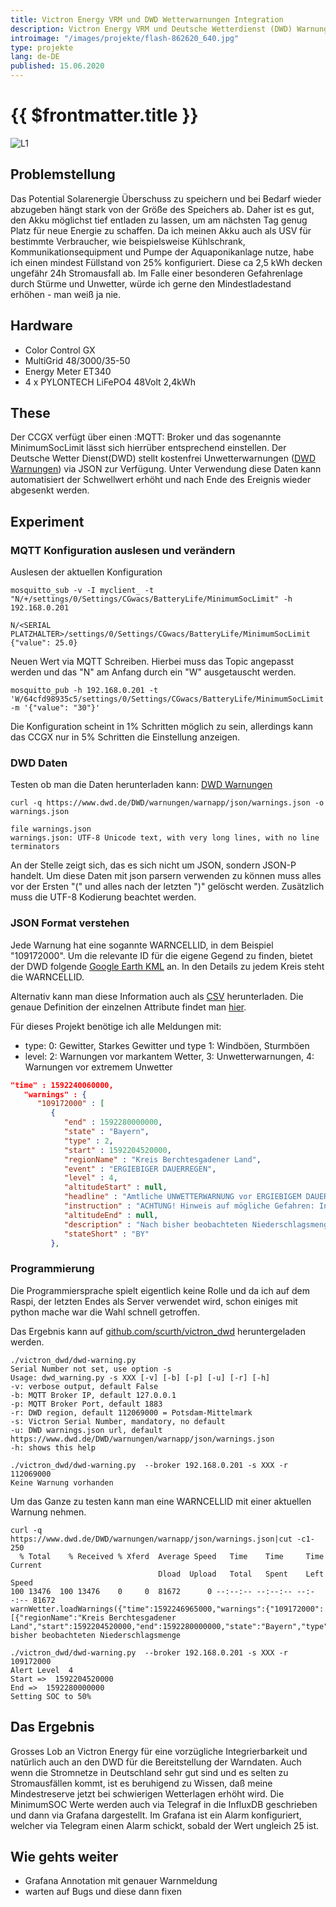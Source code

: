 ```yaml
---
title: Victron Energy VRM und DWD Wetterwarnungen Integration 
description: Victron Energy VRM und Deutsche Wetterdienst (DWD) Warnungen Integration
introimage: "/images/projekte/flash-862620_640.jpg"
type: projekte
lang: de-DE
published: 15.06.2020
---
```

# {{ $frontmatter.title }}
![L1](/images/projekte/flash-862620_640.jpg)
<TOC />


## Problemstellung

Das Potential Solarenergie Überschuss zu speichern und bei Bedarf wieder abzugeben hängt stark von der Größe des Speichers ab. Daher ist es gut, den Akku möglichst tief entladen zu lassen, um am nächsten Tag genug Platz für neue Energie zu schaffen. Da ich meinen Akku auch als USV für bestimmte Verbraucher, wie beispielsweise Kühlschrank, Kommunikationsequipment und Pumpe der Aquaponikanlage nutze, habe ich einen mindest Füllstand von 25% konfiguriert. Diese ca 2,5 kWh decken ungefähr 24h Stromausfall ab. Im Falle einer besonderen Gefahrenlage durch Stürme und Unwetter, würde ich gerne den Mindestladestand erhöhen - man weiß ja nie.

## Hardware

- Color Control GX
- MultiGrid 48/3000/35-50
- Energy Meter ET340
- 4 x PYLONTECH LiFePO4 48Volt 2,4kWh

## These

Der CCGX verfügt über einen :MQTT: Broker und das sogenannte MinimumSocLimit lässt sich hierrüber entsprechend einstellen. Der Deutsche Wetter Dienst(DWD) stellt kostenfrei Unwetterwarnungen ([DWD Warnungen](https://www.dwd.de/DWD/warnungen/warnapp/json/warnings.json)) via JSON zur Verfügung. Unter Verwendung diese Daten kann automatisiert der Schwellwert erhöht und nach Ende des Ereignis wieder abgesenkt werden.

## Experiment

### MQTT Konfiguration auslesen und verändern

Auslesen der aktuellen Konfiguration
```shell
mosquitto_sub -v -I myclient_ -t "N/+/settings/0/Settings/CGwacs/BatteryLife/MinimumSocLimit" -h 192.168.0.201

N/<SERIAL PLATZHALTER>/settings/0/Settings/CGwacs/BatteryLife/MinimumSocLimit {"value": 25.0}

```

Neuen Wert via MQTT Schreiben. Hierbei muss das Topic angepasst werden und das "N" am Anfang durch ein "W" ausgetauscht werden.
```shell
mosquitto_pub -h 192.168.0.201 -t 'W/64cfd98935c5/settings/0/Settings/CGwacs/BatteryLife/MinimumSocLimit' -m '{"value": "30"}'
```

Die Konfiguration scheint in 1% Schritten möglich zu sein, allerdings kann das CCGX nur in 5% Schritten die Einstellung anzeigen.

### DWD Daten

Testen ob man die Daten herunterladen kann: [DWD Warnungen](https://www.dwd.de/DWD/warnungen/warnapp/json/warnings.json)

```shell
curl -q https://www.dwd.de/DWD/warnungen/warnapp/json/warnings.json -o warnings.json

file warnings.json
warnings.json: UTF-8 Unicode text, with very long lines, with no line terminators
```

An der Stelle zeigt sich, das es sich nicht um JSON, sondern JSON-P handelt. Um diese Daten mit json parsern verwenden zu können muss alles vor der Ersten "(" und alles nach der letzten ")" gelöscht werden. Zusätzlich muss die UTF-8 Kodierung beachtet werden.

### JSON Format verstehen

Jede Warnung hat eine sogannte WARNCELLID, in dem Beispiel "109172000". Um die relevante ID für die eigene Gegend zu finden, bietet der DWD folgende 
[Google Earth KML](https://maps.dwd.de/geoserver/dwd/wms?service=WMS&version=1.1.0&request=GetMap&layers=dwd:Warngebiete_Kreise&styles=&bbox=5.86625035072566,47.2701236047002,15.0418156516163,55.0583836008072&width=768&height=651&srs=EPSG:4326&format=application%2Fvnd.google-earth.kml%2Bxml) an. In den Details zu jedem Kreis steht die WARNCELLID.

Alternativ kann man diese Information auch als [CSV](http://www.dwd.de/DE/leistungen/gds/help/warnungen/cap_warncellids_csv.csv?__blob=publicationFile&v=4) herunterladen. Die genaue Definition der einzelnen Attribute findet man [hier](https://www.home-assistant.io/integrations/dwd_weather_warnings/).

Für dieses Projekt benötige ich alle Meldungen mit:

- type: 0: Gewitter, Starkes Gewitter und type 1: Windböen, Sturmböen
- level: 2: Warnungen vor markantem Wetter, 3: Unwetterwarnungen, 4: Warnungen vor extremem Unwetter

```json
"time" : 1592240060000,
   "warnings" : {
      "109172000" : [
         {
            "end" : 1592280000000,
            "state" : "Bayern",
            "type" : 2,
            "start" : 1592204520000,
            "regionName" : "Kreis Berchtesgadener Land",
            "event" : "ERGIEBIGER DAUERREGEN",
            "level" : 4,
            "altitudeStart" : null,
            "headline" : "Amtliche UNWETTERWARNUNG vor ERGIEBIGEM DAUERREGEN",
            "instruction" : "ACHTUNG! Hinweis auf mögliche Gefahren: Infolge des Dauerregens sind unter anderem Hochwasser an Bächen und kleineren Flüssen sowie Überflutungen von Straßen möglich. (Details: www.hochwasserzentralen.de). Es können zum Beispiel Erdrutsche auftreten. Schließen Sie alle Fenster und Türen!",
            "altitudeEnd" : null,
            "description" : "Nach bisher beobachteten Niederschlagsmengen von 20 bis 30 l/m² tritt ergiebiger Dauerregen wechselnder Intensität auf. Dabei werden nochmals Niederschlagsmengen zwischen 40 l/m² und 60 l/m² erwartet.",
            "stateShort" : "BY"
         },
```

### Programmierung

Die Programmiersprache spielt eigentlich keine Rolle und da ich auf dem Raspi, der letzten Endes als Server verwendet wird, schon einiges mit python mache war die Wahl schnell getroffen.

Das Ergebnis kann auf [github.com/scurth/victron_dwd](https://github.com/scurth/victron_dwd) heruntergeladen werden.

```shell
./victron_dwd/dwd-warning.py
Serial Number not set, use option -s
Usage: dwd_warning.py -s XXX [-v] [-b] [-p] [-u] [-r] [-h]
-v: verbose output, default False
-b: MQTT Broker IP, default 127.0.0.1
-p: MQTT Broker Port, default 1883
-r: DWD region, default 112069000 = Potsdam-Mittelmark
-s: Victron Serial Number, mandatory, no default
-u: DWD warnings.json url, default https://www.dwd.de/DWD/warnungen/warnapp/json/warnings.json
-h: shows this help

./victron_dwd/dwd-warning.py  --broker 192.168.0.201 -s XXX -r 112069000
Keine Warnung vorhanden
```

Um das Ganze zu testen kann man eine WARNCELLID mit einer aktuellen Warnung nehmen.

```shell
curl -q https://www.dwd.de/DWD/warnungen/warnapp/json/warnings.json|cut -c1-250 
  % Total    % Received % Xferd  Average Speed   Time    Time     Time  Current
                                 Dload  Upload   Total   Spent    Left  Speed
100 13476  100 13476    0     0  81672      0 --:--:-- --:--:-- --:--:-- 81672
warnWetter.loadWarnings({"time":1592246965000,"warnings":{"109172000":[{"regionName":"Kreis Berchtesgadener Land","start":1592204520000,"end":1592280000000,"state":"Bayern","type":2,"level":4,"description":"Nach bisher beobachteten Niederschlagsmenge

./victron_dwd/dwd-warning.py  --broker 192.168.0.201 -s XXX -r 109172000
Alert Level  4
Start =>  1592204520000
End =>  1592280000000
Setting SOC to 50%

```

## Das Ergebnis
Grosses Lob an Victron Energy für eine vorzügliche Integrierbarkeit und natürlich auch an den DWD für die Bereitstellung der Warndaten. Auch wenn die Stromnetze in Deutschland sehr gut sind und es selten zu Stromausfällen kommt, ist es beruhigend zu Wissen, daß meine Mindestreserve jetzt bei schwierigen Wetterlagen erhöht wird. Die MinimumSOC Werte werden auch via Telegraf in die InfluxDB geschrieben und dann via Grafana dargestellt. Im Grafana ist ein Alarm konfiguriert, welcher via Telegram einen Alarm schickt, sobald der Wert ungleich 25 ist. 

## Wie gehts weiter
- Grafana Annotation mit genauer Warnmeldung
- warten auf Bugs und diese dann fixen
